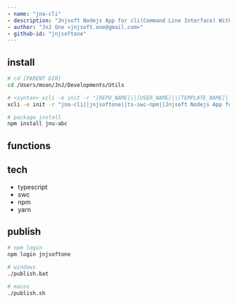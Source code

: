 ```yaml
---
- name: "jna-cli"
- description: "Jnjsoft Nodejs App for cli(Command Line Interface) With xgit, xcli, xweb, ... in Typescript"
- author: "JnJ One <jnjsoft.one@gmail.com>"
- github-id: "jnjsoftone"
---
```


## install

```sh
# cd [PARENT DIR]
cd /Users/moon/JnJ/Developments/Utils

# <syntax> xcli -e init -r "[REPO_NAME]||[USER_NAME]||[TEMPLATE_NAME]||[DESCRIPTION]"
xcli -e init -r "jna-cli||jnjsoftone||ts-swc-npm||Jnjsoft Nodejs App for cli(Command Line Interface) With xgit, xcli, xweb, ... in Typescript"

# package install
npm install jnu-abc
```
## functions


## tech

- typescript
- swc
- npm
- yarn

## publish

```sh
# npm login
npm login jnjsoftone

# windows
./publish.bat

# macos
./publish.sh
```

